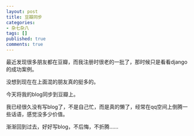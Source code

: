 ```yaml
---
layout: post
title: 豆瓣同步
categories:
- 杂七杂八
tags: []
published: true
comments: true
---
```

<p>最近发现很多朋友都在豆瓣，而我注册时很老的一批了，那时候只是看看django的成功案例。</p>

<p>没想到现在在上面混的朋友真的挺多的。</p>

<p>今天将我的blog同步到豆瓣上。</p>

<p>我已经很久没有写blog了，不是自己忙，而是真的懒了，经常在qq空间上倒腾一些话语，感觉没多少价值。</p>

<p>渐渐回到过去，好好写blog，不后悔，不折腾……</p>
